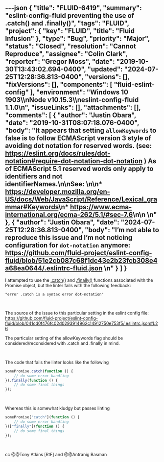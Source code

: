 ---json
{
  "title": "FLUID-6419",
  "summary": "eslint-config-fluid preventing the use of .catch() and .finally()",
  "tags": "FLUID",
  "project": {
    "key": "FLUID",
    "title": "Fluid Infusion"
  },
  "type": "Bug",
  "priority": "Major",
  "status": "Closed",
  "resolution": "Cannot Reproduce",
  "assignee": "Colin Clark",
  "reporter": "Gregor Moss",
  "date": "2019-10-30T13:43:02.694-0400",
  "updated": "2024-07-25T12:28:36.813-0400",
  "versions": [],
  "fixVersions": [],
  "components": [
    "fluid-eslint-config"
  ],
  "environment": "Windows 10 1903\\\nNode v10.15.3\\\neslint-config-fluid 1.1.0\n",
  "issueLinks": [],
  "attachments": [],
  "comments": [
    {
      "author": "Justin Obara",
      "date": "2019-10-31T08:07:18.076-0400",
      "body": "It appears that setting `allowKeywords` to false is to follow ECMAScript version 3 style of avoiding dot notation for reserved words. (see: <https://eslint.org/docs/rules/dot-notation#require-dot-notation-dot-notation> ) As of ECMAScript 5.1 reserved words only apply to identifiers and not identifierNames.\n\nSee: \n\n* <https://developer.mozilla.org/en-US/docs/Web/JavaScript/Reference/Lexical_grammar#Keywords>\n* <https://www.ecma-international.org/ecma-262/5.1/#sec-7.6>\n\n \n"
    },
    {
      "author": "Justin Obara",
      "date": "2024-07-25T12:28:36.813-0400",
      "body": "I’m not able to reproduce this issue and I’m not noticing configuration for `dot-notation` anymore: <https://github.com/fluid-project/eslint-config-fluid/blob/51e2cb087c68f1dc43e2b23fcb308e4a68ea0644/.eslintrc-fluid.json>&#x20;\n"
    }
  ]
}
---
I attempted to use the [.catch()](https://developer.mozilla.org/en-US/docs/Web/JavaScript/Reference/Global_Objects/Promise/catch) and [.finally()](https://developer.mozilla.org/en-US/docs/Web/JavaScript/Reference/Global_Objects/Promise/finally) functions associated with the Promise object, but the linter fails with the following feedback:

`"error .catch is a syntax error dot-notation"`

 

The source of the issue to this particular setting in the eslint config file: <https://github.com/fluid-project/eslint-config-fluid/blob/041cd0f476fc02d0293914962c14912750e753f5/.eslintrc.json#L26>

The particular setting of the allowKeywords flag should be considered/reconsidered with .catch and .finally in mind.

 

The code that fails the linter looks like the following

```javascript
somePromise.catch(function () {
    // do some error handling
}).finally(function () {
    // do some final things
});
```

 

Whereas this is somewhat kludgy but passes linting

```javascript
somePromise["catch"](function () {
    // do some error handling
})["finally"](function () {
    // do some final things
});
```

 

cc @@Tony Atkins \[RtF] and @@Antranig Basman

        